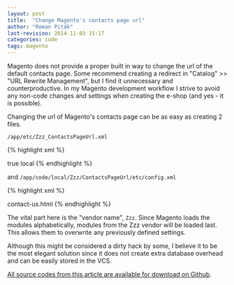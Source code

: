 ```yaml
---
layout: post
title:  "Change Magento's contacts page url"
author: "Roman Piták"
last-revision: 2014-11-03 15:17
categories: code
tags: magento
---
```


Magento does not provide a proper built in way to change the url of the default
contacts page. Some recommend creating a redirect in "Catalog" >> "URL Rewrite
Management", but I find it unnecessary and counterproductive. In my Magento
development workflow I strive to avoid any non-code changes and settings when 
creating the e-shop (and yes - it is possible). 

Changing the url of Magento's contacts page can be as easy as creating 2 files. 

`/app/etc/Zzz_ContactsPageUrl.xml` 

{% highlight xml %}
<?xml version="1.0" encoding="UTF-8"?>
<config>
    <modules>
        <Zzz_ContactsPageUrl>
            <active>true</active>
            <codePool>local</codePool>
        </Zzz_ContactsPageUrl>
    </modules>
</config>
{% endhighlight %}

and `/app/code/local/Zzz/ContactsPageUrl/etc/config.xml`

{% highlight xml %}
<?xml version="1.0"?>
<config>
    <frontend>
        <routers>
            <contacts>
                <args>
                    <frontName>contact-us.html</frontName>
                </args>
            </contacts>
        </routers>
    </frontend>
</config>
{% endhighlight %}

The vital part here is the "vendor name", `Zzz`. Since Magento loads the 
modules alphabetically, modules from the Zzz vendor will be loaded last. This
allows them to overwrite any previously defined settings. 

Although this might be considered a dirty hack by some, I believe it to be the
most elegant solution since it does not create extra database overhead and can
be easily stored in the VCS. 

[All source codes from this article are available for download on Github](https://github.com/romanpitak/Magento-contacts-page-url).
